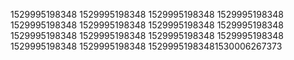 1529995198348
1529995198348
1529995198348
1529995198348
1529995198348
1529995198348
1529995198348
1529995198348
1529995198348
1529995198348
1529995198348
1529995198348
1529995198348
1529995198348
15299951983481530006267373